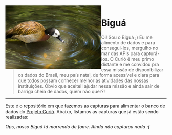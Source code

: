 
<img alt="Bingua_Projeto_Curio" width="300" align="left" src="https://raw.githubusercontent.com/AliferSales/bigua/master/imagens/bigua.jpg" />

# Biguá

> Oi! Sou o Biguá ;) Eu me alimento de dados e para consegui-los, mergulho no mar das APIs para capturá-los. O Curió é meu primo distante e me convidou pra essa missão de disponibilizar os dados do Brasil, meu país natal, de forma acessível e clara para que todos possam conhecer melhor as atividades das nossas instituições. Óbvio que aceitei! ajudar nessa missão e ainda sair de barriga cheia de dados, quem não quer?!

---

Este é o repositório em que fazemos as capturas para alimentar o banco de dados do [Projeto Curió](https://github.com/projeto-curio). Abaixo, listamos as capturas que já estão sendo realizadas:

*Ops, nosso Biguá tá morrendo de fome. Ainda não capturou nada :(*



